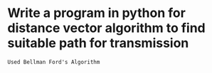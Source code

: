 # Write a program in python for distance vector algorithm to find suitable path for transmission
    Used Bellman Ford's Algorithm
